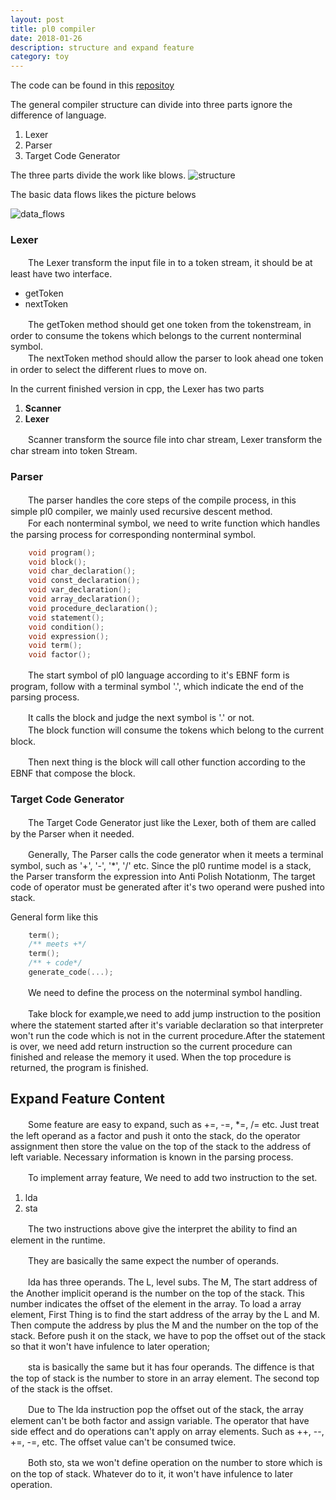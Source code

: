 ```yaml
---
layout: post
title: pl0 compiler
date: 2018-01-26
description: structure and expand feature
category: toy
---
```


The code can be found in this [repositoy](https://github.com/jzwdsb/pl0_compiler)

The general compiler structure can divide into three parts ignore the difference of language.

1. Lexer
2. Parser
3. Target Code Generator

The three parts divide the work like blows.
![structure](/downloads/basic-data-structure.png)

The basic data flows likes the picture belows

![data_flows](/downloads/basic-data-flow.png)

### Lexer

　　The Lexer transform the input file in to a token stream, it should be at least have
two interface.

- getToken
- nextToken

　　The getToken method should get one token from the tokenstream, in order to consume the tokens
which belongs to the current nonterminal symbol.<br>
　　The nextToken method should allow the parser to look ahead one token in order to select the
different rlues to move on.

In the current finished version in cpp, the Lexer has two parts

1. **Scanner**
2. **Lexer**

　　Scanner transform the source file into char stream, Lexer transform the char stream into token
Stream.

### Parser

　　The parser handles the core steps of the compile process, in this simple pl0 compiler,
we mainly used recursive descent method.<br>
　　For each nonterminal symbol, we need to write function which handles
the parsing process for corresponding nonterminal symbol.

```c++
    void program();
    void block();
    void char_declaration();
    void const_declaration();
    void var_declaration();
    void array_declaration();
    void procedure_declaration();
    void statement();
    void condition();
    void expression();
    void term();
    void factor();
```

　　The start symbol of pl0 language according to it's EBNF form is program, follow with
a terminal symbol '.', which indicate the end of the parsing process.

　　It calls the block and judge the next symbol is '.' or not.<br>
　　The block function will consume the tokens which belong to the current block.

　　Then next thing is the block will call other function according to the EBNF
that compose the block.

### Target Code Generator

　　The Target Code Generator just like the Lexer, both of them are called by the
Parser when it needed.

　　Generally, The Parser calls the code generator when it meets a terminal symbol, such
as '+', '-', '*', '/' etc. Since the pl0 runtime model is a stack, the Parser transform
the expression into Anti Polish Notationm, The target code of operator must be generated
after it's two operand were pushed into stack.

General form like this

```c++
    term();
    /** meets +*/
    term();
    /** + code*/
    generate_code(...);
```

　　We need to define the process on the noterminal symbol handling.

　　Take block for example,we need to add jump instruction to the position where
the statement started after it's variable declaration so that interpreter won't
run the code which is not in the current procedure.After the statement is over,
we need add return instruction so the current procedure can finished and release
the memory it used. When the top procedure is returned, the program is finished.

## Expand Feature Content

　　Some feature are easy to expand, such as +=, -=, *=, /= etc. Just treat the left
operand as a factor and push it onto the stack, do the operator assignment then store
the value on the top of the stack to the address of left variable. Necessary information
is known in the parsing process.

　　To implement array feature, We need to add two instruction to the set.

1. lda
2. sta

　　The two instructions above give the interpret the ability to find an element in
the runtime.

　　They are basically the same expect the number of operands.

　　lda has three operands. The L, level subs. The M, The start address of the 
Another implicit operand is the number on the top of the stack. This number indicates
the offset of the element in the array. To load a array element, First Thing is to find
the start address of the array by the L and M. Then compute the address by plus the M and
the number on the top of the stack. Before push it on the stack, we have to pop the offset
out of the stack so that it won't have infulence to later operation;

　　sta is basically the same but it has four operands. The diffence is that the top of stack
is the number to store in an array element. The second top of the stack is the offset.

　　Due to The lda instruction pop the offset out of the stack, the array element can't be both
factor and assign variable. The operator that have side effect and do operations can't apply on
array elements. Such as ++, -\-, +=, -=, etc. The offset value can't be consumed twice.

　　Both sto, sta we won't define operation on the number to store which is on the top of stack.
Whatever do to it, it won't have infulence to later operation.
